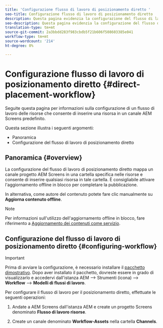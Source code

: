 ```yaml
---
title: 'Configurazione flusso di lavoro di posizionamento diretto '
seo-title: Configurazione flusso di lavoro di posizionamento diretto
description: Questa pagina evidenzia la configurazione del flusso di lavoro di posizionamento diretto.
seo-description: Questa pagina evidenzia la configurazione del flusso di lavoro di posizionamento diretto.
translation-type: tm+mt
source-git-commit: 2a3bbdd283f983cbdb5f21b606f508603385e041
workflow-type: tm+mt
source-wordcount: '214'
ht-degree: 0%

---
```



# Configurazione flusso di lavoro di posizionamento diretto {#direct-placement-workflow}

Seguite questa pagina per informazioni sulla configurazione di un flusso di lavoro delle risorse che consente di inserire una risorsa in un canale AEM Screens  predefinito.

Questa sezione illustra i seguenti argomenti:

* Panoramica
* Configurazione del flusso di lavoro di posizionamento diretto

## Panoramica {#overview}

La configurazione del flusso di lavoro di posizionamento diretto mappa un canale  progetto AEM Screens in una cartella specifica nelle risorse e consente di inserire qualsiasi risorsa in tale cartella. È consigliabile attivare l&#39;aggiornamento offline in blocco per completare la pubblicazione.

In alternativa, come autore del contenuto potete fare clic manualmente su **Aggiorna contenuto offline**.

>[!NOTE]
>
>Per informazioni sull&#39;utilizzo dell&#39;aggiornamento offline in blocco, fare riferimento a [Aggiornamento dei contenuti come servizio](/help/user-guide/content-update-as-a-service.md).

## Configurazione del flusso di lavoro di posizionamento diretto {#configuring-workflow}

>[!IMPORTANT]
>
>Prima di avviare la configurazione, è necessario installare il [pacchetto dimostrativo](https://github.com/godanny86/screens-demo/releases/download/v.0.0.1/screens-demo.all-1.0-SNAPSHOT.zip). Dopo aver installato il pacchetto, dovreste essere in grado di visualizzarlo e accedervi dall&#39;istanza AEM —> Strumenti (icona) —> **Workflow** —> **Modelli di flussi di lavoro**.

Per configurare il flusso di lavoro per il posizionamento diretto, effettuate le seguenti operazioni:

1. Andate a  AEM Screens dall&#39;istanza AEM e create un progetto Screens denominato **Flusso di lavoro risorse**.

1. Create un canale denominato **Workflow-Assets** nella cartella **Channels**.

